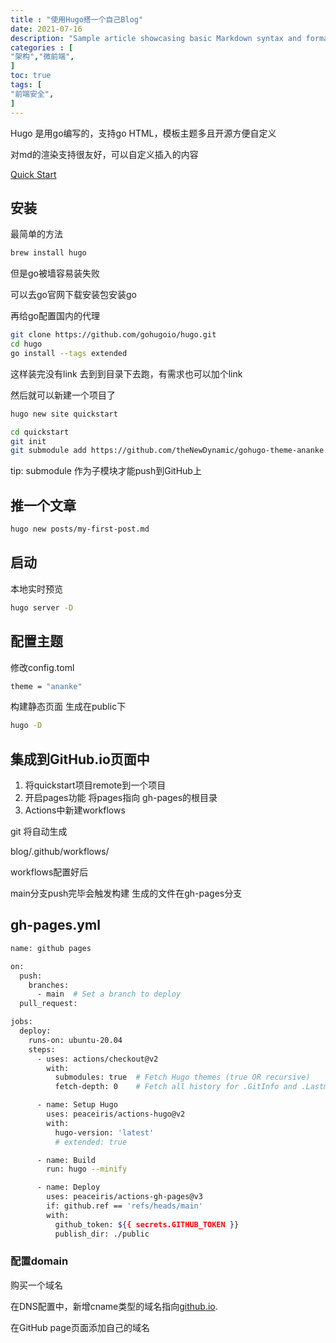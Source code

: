 ```yaml
---
title : "使用Hugo搭一个自己Blog"
date: 2021-07-16
description: "Sample article showcasing basic Markdown syntax and formatting for HTML elements."
categories : [                              
"架构","微前端",
]
toc: true
tags: [
"前端安全",
]
---
```


Hugo 是用go编写的，支持go HTML，模板主题多且开源方便自定义

对md的渲染支持很友好，可以自定义插入的内容

[Quick Start](https://gohugo.io/getting-started/quick-start/)

## 安装

最简单的方法

```bash
brew install hugo
```

但是go被墙容易装失败

可以去go官网下载安装包安装go

再给go配置国内的代理

```bash
git clone https://github.com/gohugoio/hugo.git
cd hugo
go install --tags extended
```

这样装完没有link 去到到目录下去跑，有需求也可以加个link

然后就可以新建一个项目了

```bash
hugo new site quickstart

cd quickstart
git init
git submodule add https://github.com/theNewDynamic/gohugo-theme-ananke.git themes/ananke
```

tip: submodule 作为子模块才能push到GitHub上

## 推一个文章

```bash
hugo new posts/my-first-post.md
```

## 启动

本地实时预览

```bash
hugo server -D
```

## 配置主题

修改config.toml

```bash
theme = "ananke"
```

构建静态页面 生成在public下

```bash
hugo -D
```

## 集成到GitHub.io页面中

1. 将quickstart项目remote到一个项目
2. 开启pages功能 将pages指向 gh-pages的根目录
3. Actions中新建workflows

git 将自动生成

blog/.github/workflows/

workflows配置好后

main分支push完毕会触发构建 生成的文件在gh-pages分支

## gh-pages.yml

```bash
name: github pages

on:
  push:
    branches:
      - main  # Set a branch to deploy
  pull_request:

jobs:
  deploy:
    runs-on: ubuntu-20.04
    steps:
      - uses: actions/checkout@v2
        with:
          submodules: true  # Fetch Hugo themes (true OR recursive)
          fetch-depth: 0    # Fetch all history for .GitInfo and .Lastmod

      - name: Setup Hugo
        uses: peaceiris/actions-hugo@v2
        with:
          hugo-version: 'latest'
          # extended: true

      - name: Build
        run: hugo --minify

      - name: Deploy
        uses: peaceiris/actions-gh-pages@v3
        if: github.ref == 'refs/heads/main'
        with:
          github_token: ${{ secrets.GITHUB_TOKEN }}
          publish_dir: ./public
```

### 配置domain

购买一个域名

在DNS配置中，新增cname类型的域名指向[github.io](http://github.io/).

在GitHub page页面添加自己的域名
